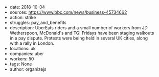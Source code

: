 - date: 2018-10-04
- sources: https://www.bbc.com/news/business-45734662
- action: strike
- struggles: pay_and_benefits
- description: UberEats riders and a small number of workers from JD Wetherspoon, McDonald's and TGI Fridays have been staging walkouts in a pay dispute. Protests were being held in several UK cities, along with a rally in London.
- locations: uk
- companies: uber
- workers: 50
- tags: None
- author: organizejs
